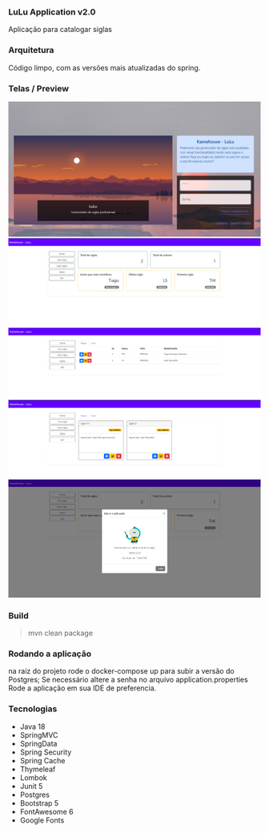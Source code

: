 ### LuLu Application v2.0
Aplicação para catalogar siglas

### Arquitetura
Código limpo, com as versões mais atualizadas do spring.

### Telas / Preview
![img.png](docs/preview1.png)
![img.png](docs/preview2.png)
![img.png](docs/preview3.png)
![img.png](docs/preview4.png)
![img.png](docs/preview5.png)

### Build
 >mvn clean package

### Rodando a aplicação
na raiz do projeto rode o docker-compose up para subir a versão do Postgres;
Se necessário altere a senha no arquivo application.properties
Rode a aplicação em sua IDE de preferencia.

### Tecnologias
 - Java 18
 - SpringMVC
 - SpringData
 - Spring Security
 - Spring Cache
 - Thymeleaf
 - Lombok
 - Junit 5
 - Postgres
 - Bootstrap 5
 - FontAwesome 6
 - Google Fonts
